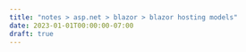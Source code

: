 ```yaml
---
title: "notes > asp.net > blazor > blazor hosting models"
date: 2023-01-01T00:00:00-07:00
draft: true
---
```

